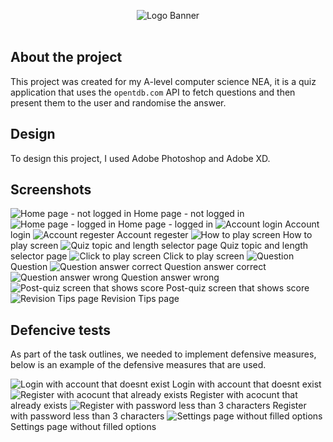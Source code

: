<p align="center">
<img alt="Logo Banner" src="https://raw.githubusercontent.com/IPQow/quizgame-nea/master/screenshots/92%20Logo%20Header.png"/>
<br/>
<br/>

## About the project

This project was created for my A-level computer science NEA, it is a quiz application that uses the `opentdb.com` API to fetch questions and then present them to the user and randomise the answer.

## Design

To design this project, I used Adobe Photoshop and Adobe XD.

## Screenshots

![Home page - not logged in](https://raw.githubusercontent.com/IPQow/quizgame-nea/master/screenshots/1%20Menu.PNG)
Home page - not logged in
![Home page - logged in](https://raw.githubusercontent.com/IPQow/quizgame-nea/master/screenshots/2%20MenuLoggedIn.PNG)
Home page - logged in
![Account login](https://raw.githubusercontent.com/IPQow/quizgame-nea/master/screenshots/3%20Login.PNG)
Account login
![Account regester](https://raw.githubusercontent.com/IPQow/quizgame-nea/master/screenshots/4%20Register.PNG)
Account regester
![How to play screen](https://raw.githubusercontent.com/IPQow/quizgame-nea/master/screenshots/5%20HowToPlay.PNG)
How to play screen
![Quiz topic and length selector page](https://raw.githubusercontent.com/IPQow/quizgame-nea/master/screenshots/6%20GameChoice.PNG)
Quiz topic and length selector page
![Click to play screen](https://raw.githubusercontent.com/IPQow/quizgame-nea/master/screenshots/7%20ClickToStart.PNG)
Click to play screen
![Question](https://raw.githubusercontent.com/IPQow/quizgame-nea/master/screenshots/8%20Quiz.PNG)
Question
![Question answer correct](https://raw.githubusercontent.com/IPQow/quizgame-nea/master/screenshots/8%20QuizCorrect.PNG)
Question answer correct
![Question answer wrong](https://raw.githubusercontent.com/IPQow/quizgame-nea/master/screenshots/8%20QuizWrong.PNG)
Question answer wrong
![Post-quiz screen that shows score](https://raw.githubusercontent.com/IPQow/quizgame-nea/master/screenshots/9%20EndScreen.PNG)
Post-quiz screen that shows score
![Revision Tips page](https://raw.githubusercontent.com/IPQow/quizgame-nea/master/screenshots/91%20RevisionTipsBack.PNG)
Revision Tips page

## Defencive tests

As part of the task outlines, we needed to implement defensive measures, below is an example of the defensive measures that are used.

![Login with account that doesnt exist](https://raw.githubusercontent.com/IPQow/quizgame-nea/master/screenshots/Defensive/1%20Login%20Nonexistent.PNG)
Login with account that doesnt exist
![Register with acocunt that already exists](https://raw.githubusercontent.com/IPQow/quizgame-nea/master/screenshots/Defensive/2%20Signup%20Taken%20name.PNG)
Register with acocunt that already exists
![Register with password less than 3 characters](https://raw.githubusercontent.com/IPQow/quizgame-nea/master/screenshots/Defensive/3%20Character%20Limit.PNG)
Register with password less than 3 characters
![Settings page without filled options](https://raw.githubusercontent.com/IPQow/quizgame-nea/master/screenshots/Defensive/4%20Settings%20Not%20Filled.PNG)
Settings page without filled options
